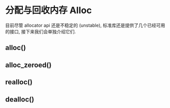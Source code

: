 # 分配与回收内存 Alloc

目前尽管 allocator api 还是不稳定的 (unstable), 标准库还是提供了几个已经可用的接口,
接下来我们会单独介绍它们.

## alloc()

## alloc_zeroed()

## realloc()

## dealloc()